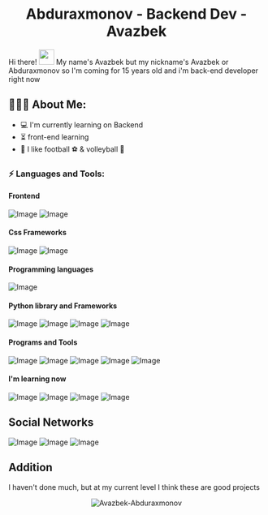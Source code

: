 <h1 align="center">Abduraxmonov - Backend Dev - Avazbek</h1>
Hi there! <img src="https://raw.githubusercontent.com/aemmadi/aemmadi/master/wave.gif" width="30px">
My name's Avazbek but my nickname's Avazbek or Abduraxmonov so I'm coming for 15 years old and i'm back-end developer right now

<h2 align="left">👨🏻‍💻 About Me:</h2>

- :computer: I'm currently learning on Backend
- :hourglass_flowing_sand:  front-end learning
- :muscle: I like football ⚽ & volleyball 🏐

<h3 align="left">⚡ Languages and Tools:</h3>

<h4>Frontend</h4
              
![Image](https://img.shields.io/badge/HTML5-E34F26?style=for-the-badge&logo=html5&logoColor=white)
![Image](https://img.shields.io/badge/CSS3-1572B6?style=for-the-badge&logo=css3&logoColor=white)


<h4>Css Frameworks</h4>

![Image](https://img.shields.io/badge/Bootstrap-563D7C?style=for-the-badge&logo=bootstrap&logoColor=white)
![Image](https://img.shields.io/badge/Sass-CC6699?style=for-the-badge&logo=sass&logoColor=white)

<h4>Programming languages</h4>

![Image](https://img.shields.io/badge/Python-FFD43B?style=for-the-badge&logo=python&logoColor=blue)

<h4>Python library and Frameworks</h4>

![Image](https://img.shields.io/badge/pypi-3775A9?style=for-the-badge&logo=pypi&logoColor=white)
![Image](https://img.shields.io/badge/daphne-092E20?style=for-the-badge&logo=django&logoColor=green)
![Image](https://img.shields.io/badge/Django-092E20?style=for-the-badge&logo=django&logoColor=green)
![Image](https://img.shields.io/badge/Flask-000000?style=for-the-badge&logo=flask&logoColor=white)

<h4>Programs and Tools</h4>

![Image](https://img.shields.io/badge/Linux-FCC624?style=for-the-badge&logo=linux&logoColor=black)
![Image](https://img.shields.io/badge/BASH-white?style=for-the-badge&logo=gnu-bash&logoColor=black)
![Image](https://img.shields.io/badge/Figma-F24E1E?style=for-the-badge&logo=figma&logoColor=white)
![Image](https://img.shields.io/badge/GitHub-100000?style=for-the-badge&logo=github&logoColor=white)
![Image](https://img.shields.io/badge/Git-F05032?style=for-the-badge&logo=git&logoColor=white)

<h4>I'm learning now</h4>

![Image](https://img.shields.io/badge/PostgreSQL-316192?style=for-the-badge&logo=postgresql&logoColor=white)
![Image](https://img.shields.io/badge/django%20rest-ff1709?style=for-the-badge&logo=django&logoColor=white)
![Image](https://img.shields.io/badge/Sqlite-003B57?style=for-the-badge&logo=sqlite&logoColor=white)
![Image](https://img.shields.io/badge/JavaScript-323330?style=for-the-badge&logo=javascript&logoColor=F7DF1E)

<h2>Social Networks</h2>

![Image](https://img.shields.io/badge/GitHub-100000?style=for-the-badge&logo=github&logoColor=white)
![Image](https://img.shields.io/badge/LinkedIn-0077B5?style=for-the-badge&logo=linkedin&logoColor=white)
![Image](https://img.shields.io/badge/YouTube-FF0000?style=for-the-badge&logo=youtube&logoColor=white)



<h2>Addition</h2>
<p>I haven't done much, but at my current level I think these are good projects</p>

<p align="center"> <img src="https://github-readme-stats.vercel.app/api?username=Avazbek-Abduraxmonov&show_icons=true&theme=gotham" alt="Avazbek-Abduraxmonov" />
